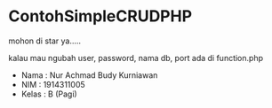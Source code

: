 # ContohSimpleCRUDPHP

mohon di star ya.....

kalau mau ngubah user, password, nama db, port ada di function.php


- Nama  : Nur Achmad Budy Kurniawan
- NIM   : 1914311005
- Kelas : B (Pagi)
